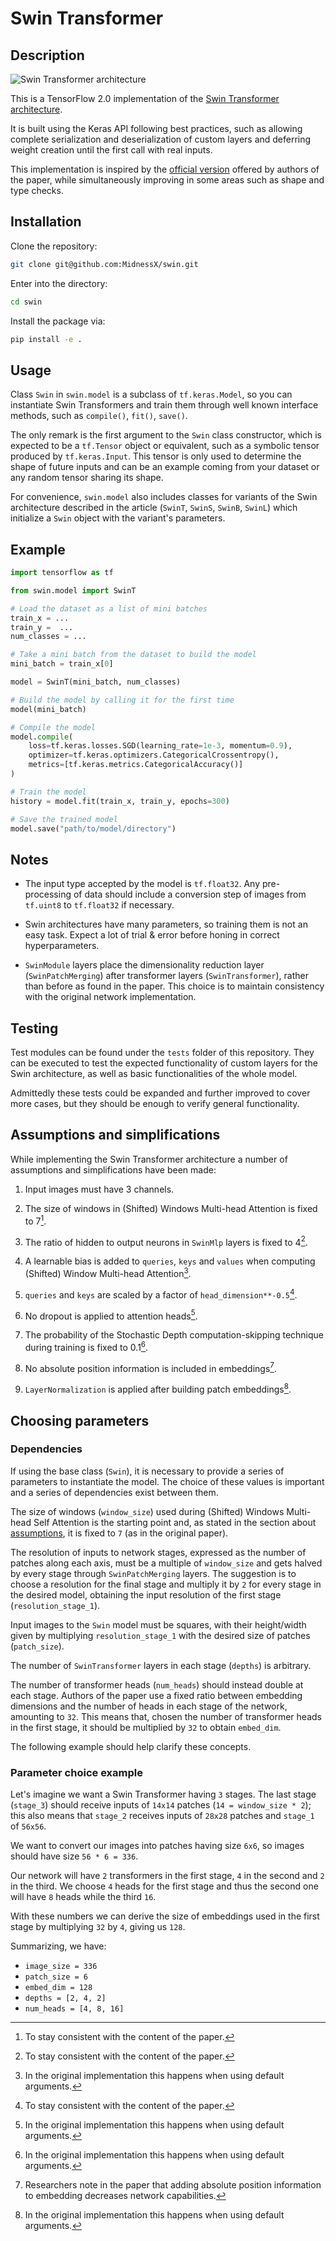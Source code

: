 # Swin Transformer

## Description

![Swin Transformer architecture](https://github.com/microsoft/Swin-Transformer/blob/3b0685bf2b99b4cf5770e47260c0f0118e6ff1bb/figures/teaser.png)

This is a TensorFlow 2.0 implementation of the [Swin Transformer architecture](https://arxiv.org/abs/2103.14030).

It is built using the Keras API following best practices, such as allowing complete serialization and deserialization of custom layers and deferring weight creation until the first call with real inputs.

This implementation is inspired by the [official version](https://github.com/microsoft/Swin-Transformer) offered by authors of the paper, while simultaneously improving in some areas such as shape and type checks.

## Installation

Clone the repository:
```bash
git clone git@github.com:MidnessX/swin.git
```
Enter into the directory:
```bash
cd swin
```
Install the package via:
```bash
pip install -e .
```

## Usage

Class ``Swin`` in  ``swin.model`` is a subclass of ``tf.keras.Model``, so you can instantiate Swin Transformers and train them through well known interface methods, such as ``compile()``, ``fit()``, ``save()``.

The only remark is the first argument to the ``Swin`` class constructor, which is expected to be a ``tf.Tensor`` object or equivalent, such as a symbolic tensor produced by ``tf.keras.Input``.
This tensor is only used to determine the shape of future inputs and can be an example coming from your dataset or any random tensor sharing its shape.

For convenience, ``swin.model`` also includes classes for variants of the Swin architecture described in the article (``SwinT``, ``SwinS``, ``SwinB``, ``SwinL``) which initialize a ``Swin`` object with the variant's parameters.

## Example

```python
import tensorflow as tf

from swin.model import SwinT

# Load the dataset as a list of mini batches
train_x = ...
train_y =  ...
num_classes = ...

# Take a mini batch from the dataset to build the model
mini_batch = train_x[0]

model = SwinT(mini_batch, num_classes)

# Build the model by calling it for the first time
model(mini_batch)

# Compile the model
model.compile(
    loss=tf.keras.losses.SGD(learning_rate=1e-3, momentum=0.9),
    optimizer=tf.keras.optimizers.CategoricalCrossentropy(),
    metrics=[tf.keras.metrics.CategoricalAccuracy()]
)

# Train the model
history = model.fit(train_x, train_y, epochs=300)

# Save the trained model
model.save("path/to/model/directory")
```

## Notes

- The input type accepted by the model is ``tf.float32``. Any pre-processing of data should include a conversion step of images from ``tf.uint8`` to ``tf.float32`` if necessary.

- Swin architectures have many parameters, so training them is not an easy task. Expect a lot of trial & error before honing in correct hyperparameters.

- ``SwinModule`` layers place the dimensionality reduction layer (``SwinPatchMerging``) after transformer layers (``SwinTransformer``), rather than before as found in the paper. This choice is to maintain consistency with the original network implementation.
 
## Testing

Test modules can be found under the ``tests`` folder of this repository.
They can be executed to test the expected functionality of custom layers for the Swin architecture, as well as basic functionalities of the whole model.

Admittedly these tests could be expanded and further improved to cover more cases, but they should be enough to verify general functionality.

## Assumptions and simplifications

While implementing the Swin Transformer architecture a number of assumptions and simplifications have been made:

1. Input images must have 3 channels.

2. The size of windows in (Shifted) Windows Multi-head Attention is fixed to 7[^1].

3. The ratio of hidden to output neurons in ``SwinMlp`` layers is fixed to 4[^1].

4. A learnable bias is added to ``queries``, ``keys`` and ``values`` when computing (Shifted) Window Multi-head Attention[^2].

5. ``queries`` and ``keys`` are scaled by a factor of ``head_dimension**-0.5``[^1].

6. No dropout is applied to attention heads[^2].

7. The probability of the Stochastic Depth computation-skipping technique during training is fixed to 0.1[^2].

8. No absolute position information is included in embeddings[^3].

9. ``LayerNormalization`` is applied after building patch embeddings[^2].

[^1]: To stay consistent with the content of the paper.

[^2]: In the original implementation this happens when using default arguments.

[^3]: Researchers note in the paper that adding absolute position information to embedding decreases network capabilities.

## Choosing parameters

### Dependencies

If using the base class (``Swin``), it is necessary to provide a series of parameters to instantiate the model.
The choice of these values is important and a series of dependencies exist between them.

The size of windows (``window_size``) used during (Shifted) Windows Multi-head Self Attention is the starting point and, as stated in the section about [assumptions](https://github.com/MidnessX/swin#assumptions-and-simplifications), it is fixed to ``7`` (as in the original paper).

The resolution of inputs to network stages, expressed as the number of patches along each axis, must be a multiple of ``window_size`` and gets halved by every stage through ``SwinPatchMerging`` layers.
The suggestion is to choose a resolution for the final stage and multiply it by ``2`` for every stage in the desired model, obtaining the input resolution of the first stage (``resolution_stage_1``).

Input images to the ``Swin`` model must be squares, with their height/width given by multiplying ``resolution_stage_1`` with the desired size of patches (``patch_size``).

The number of ``SwinTransformer`` layers in each stage (``depths``) is arbitrary.

The number of transformer heads (``num_heads``) should instead double at each stage.
Authors of the paper use a fixed ratio between embedding dimensions and the number of heads in each stage of the network, amounting to ``32``.
This means that, chosen the number of transformer heads in the first stage, it should be multiplied by ``32`` to obtain ``embed_dim``.

The following example should help clarify these concepts.

### Parameter choice example

Let's imagine we want a Swin Transformer having ``3`` stages.
The last stage (``stage_3``) should receive inputs of ``14x14`` patches (``14 = window_size * 2``); this also means that ``stage_2`` receives inputs of ``28x28`` patches and ``stage_1`` of ``56x56``.

We want to convert our images into patches having size ``6x6``, so images should have size ``56 * 6 = 336``.

Our network will have ``2`` transformers in the first stage, ``4`` in the second and ``2`` in the third.
We choose ``4`` heads for the first stage and thus the second one will have ``8`` heads while the third ``16``.

With these numbers we can derive the size of embeddings used in the first stage by multiplying ``32`` by ``4``, giving us ``128``.

Summarizing, we have:

- ``image_size = 336``
- ``patch_size = 6``
- ``embed_dim = 128``
- ``depths = [2, 4, 2]``
- ``num_heads = [4, 8, 16]``
